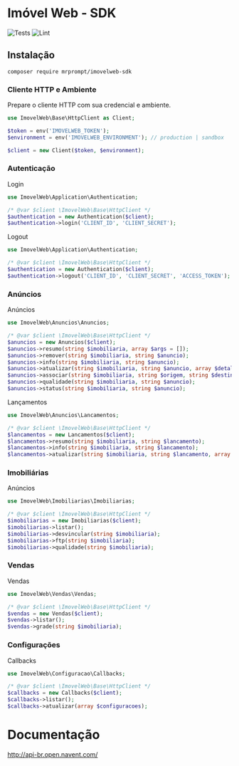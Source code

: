 # Imóvel  Web - SDK

![Tests](https://github.com/mrprompt/imovelweb-sdk/workflows/Tests/badge.svg)
![Lint](https://github.com/mrprompt/imovelweb-sdk/workflows/Lint/badge.svg)

## Instalação

```shell script
composer require mrprompt/imovelweb-sdk
```

### Cliente HTTP e Ambiente

Prepare o cliente HTTP com sua credencial e ambiente.

```php
use ImovelWeb\Base\HttpClient as Client;

$token = env('IMOVELWEB_TOKEN');
$environment = env('IMOVELWEB_ENVIRONMENT'); // production | sandbox

$client = new Client($token, $environment);
```

### Autenticação

Login

```php
use ImovelWeb\Application\Authentication;

/* @var $client \ImovelWeb\Base\HttpClient */
$authentication = new Authentication($client);
$authentication->login('CLIENT_ID', 'CLIENT_SECRET');
```

Logout

```php
use ImovelWeb\Application\Authentication;

/* @var $client \ImovelWeb\Base\HttpClient */
$authentication = new Authentication($client);
$authentication->logout('CLIENT_ID', 'CLIENT_SECRET', 'ACCESS_TOKEN');
```

### Anúncios

Anúncios

```php
use ImovelWeb\Anuncios\Anuncios;

/* @var $client \ImovelWeb\Base\HttpClient */
$anuncios = new Anuncios($client);
$anuncios->resumo(string $imobiliaria, array $args = []);
$anuncios->remover(string $imobiliaria, string $anuncio);
$anuncios->info(string $imobiliaria, string $anuncio);
$anuncios->atualizar(string $imobiliaria, string $anuncio, array $detalhes = []);
$anuncios->associar(string $imobiliaria, string $origem, string $destino);
$anuncios->qualidade(string $imobiliaria, string $anuncio);
$anuncios->status(string $imobiliaria, string $anuncio);
```

Lançamentos

```php
use ImovelWeb\Anuncios\Lancamentos;

/* @var $client \ImovelWeb\Base\HttpClient */
$lancamentos = new Lancamentos($client);
$lancamentos->resumo(string $imobiliaria, string $lancamento);
$lancamentos->info(string $imobiliaria, string $lancamento);
$lancamentos->atualizar(string $imobiliaria, string $lancamento, array $detalhes = []);
```

### Imobiliárias

Anúncios

```php
use ImovelWeb\Imobiliarias\Imobiliarias;

/* @var $client \ImovelWeb\Base\HttpClient */
$imobiliarias = new Imobiliarias($client);
$imobiliarias->listar();
$imobiliarias->desvincular(string $imobiliaria);
$imobiliarias->ftp(string $imobiliaria);
$imobiliarias->qualidade(string $imobiliaria);
```

### Vendas

Vendas

```php
use ImovelWeb\Vendas\Vendas;

/* @var $client \ImovelWeb\Base\HttpClient */
$vendas = new Vendas($client);
$vendas->listar();
$vendas->grade(string $imobiliaria);
```

### Configurações

Callbacks

```php
use ImovelWeb\Configuracao\Callbacks;

/* @var $client \ImovelWeb\Base\HttpClient */
$callbacks = new Callbacks($client);
$callbacks->listar();
$callbacks->atualizar(array $configuracoes);
```

# Documentação

http://api-br.open.navent.com/